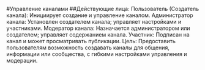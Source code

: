 #Управление каналами
##Действующие лица:
Пользователь (Создатель канала):
Инициирует создание и управление каналом.
Администратор канала:
Установлен создателем канала; управляет настройками и участниками.
Модератор канала:
Назначается администратором или создателем; управляет содержанием канала.
Участник:
Подписан на канал и может просматривать публикации.
Цель:
Предоставить пользователям возможность создавать каналы для общения, информации или сообщества, с гибкими настройками управления и модерации.
